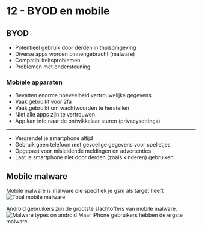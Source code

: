 # 12 - BYOD en mobile
## BYOD
- Potentieel gebruik door derden in thuisomgeving
- Diverse apps worden binnengebracht (malware)
- Compatibiliteitsproblemen
- Problemen met ondersteuning

### Mobiele apparaten
- Bevatten enorme hoeveelheid vertrouwelijke gegevens
- Vaak gebruikt voor 2fa
- Vaak gebruikt om wachtwoorden te herstellen
- Niet alle apps zijn te vertrouwen
- App kan info naar de ontwikkelaar sturen (privacysettings)
---
- Vergrendel je smartphone altijd
- Gebruik geen telefoon met gevoelige gegevens voor spelletjes
- Opgepast voor misleidende meldingen en advertenties
- Laat je smartphone niet door derden (zoals kinderen) gebruiken

## Mobile malware
Mobile malware is malware die specifiek je gsm als target heeft
![Total mobile malware](https://i.imgur.com/z8lh64G.png)

Android gebruikers zijn de grootste slachtoffers van mobile malware.
![Malware types on android](https://i.imgur.com/1d4a6ST.png)
Maar iPhone gebruikers hebben de ergste malware.

<!--stackedit_data:
eyJoaXN0b3J5IjpbMTkzMDUxMzI4MiwtNTA1NTUyOTU5LDE2Nz
U1NjUzNTIsNzkwNjkxMTUwXX0=
-->
